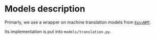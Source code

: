 # Models description

Primarly, we use a wrapper on machine translation models from [`EasyNMT`](https://github.com/UKPLab/EasyNMT).

Its implementation is put into `models/translation.py`.
